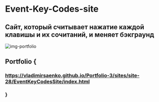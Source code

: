# Event-Key-Codes-site

## Сайт, который считывает нажатие каждой клавишы и их сочитаний, и меняет бэкграунд

![img-portfolio](https://user-images.githubusercontent.com/56477695/135864232-dc334032-fe8a-478a-a0c6-4e7444df37b0.jpg)

## Portfolio {

### https://vladimirsaenko.github.io/Portfolio-3/sites/site-28/EventKeyCodesSite/index.html

### }
